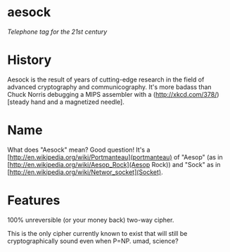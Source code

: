 aesock
======

_Telephone tag for the 21st century_

# History

Aesock is the result of years of cutting-edge research in the field of advanced cryptography and communicography.
It's more badass than Chuck Norris debugging a MIPS assembler with a (http://xkcd.com/378/)[steady hand and a magnetized needle].

# Name

What does "Aesock" mean? Good question! It's a [http://en.wikipedia.org/wiki/Portmanteau](portmanteau) of "Aesop" (as in [http://en.wikipedia.org/wiki/Aesop_Rock](Aesop Rock)) and "Sock" as in [http://en.wikipedia.org/wiki/Networ_socket](Socket).

# Features

100% unreversible (or your money back) two-way cipher.

This is the only cipher currently known to exist that will still be cryptographically sound even when P=NP.
umad, science?
